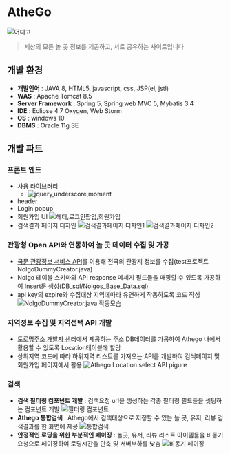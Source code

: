 # AtheGo
![어디고](https://github.com/OneHundredTwo/Athego/blob/master/img/intro.png "athego") 

> 세상의 모든 놀 곳 정보를 제공하고, 서로 공유하는 사이트입니다

## 개발 환경
* **개발언어** : JAVA 8, HTML5, javascript, css, JSP(el, jstl)
* **WAS** : Apache Tomcat 8.5
* **Server Framework** : Spring 5, Spring web MVC 5, Mybatis 3.4
* **IDE** : Eclipse 4.7 Oxygen, Web Storm 
* **OS** : windows 10
* **DBMS** : Oracle 11g SE

## 개발 파트
### 프론트 엔드
* 사용 라이브러리
	* ![jquery,underscore,moment](https://github.com/OneHundredTwo/Athego/blob/master/img/front_end_libs.png "프론트엔드 라이브러리")
* header
* Login popup
* 회원가입 UI
![헤더,로그인팝업,회원가입](https://github.com/OneHundredTwo/Athego/blob/master/img/front_end_1.png "프론트엔드1")
* 검색결과 페이지 디자인
![검색결과페이지 디자인1](https://github.com/OneHundredTwo/Athego/blob/master/img/search_ui_1.png "프론트엔드2")
![검색결과페이지 디자인2](https://github.com/OneHundredTwo/Athego/blob/master/img/search_ui_2.png "프론트엔드3")

### 관광청 Open API와 연동하여 놀 곳 데이터 수집 및 가공
* [국문 관광정보 서비스 API](https://www.data.go.kr/dataset/15000496/openapi.do)를 이용해 전국의 관광지 정보를 수집(test프로젝트 NolgoDummyCreator.java)
* Nolgo 테이블 스키마와 API response 메세지 필드들을 매핑할 수 있도록 가공하여 Insert문 생성(DB_sql/Nolgos_Base_Data.sql)
* api key의 expire와 수집대상 지역에따라 유연하게 작동하도록 코드 작성 
![NolgoDummyCreator.java 작동모습](https://github.com/OneHundredTwo/Athego/blob/master/img/NolgoDummyCreator_operating.png "NolgoDummyCreator.java 작동모습")

### 지역정보 수집 및 지역선택 API 개발
* [도로명주소 개발자 센터](https://www.juso.go.kr/addrlink/main.do)에서 제공하는 주소 DB데이터를 가공하여 Athego 내에서 활용할 수 있도록 Location테이블에 할당
* 상위지역 코드에 따라 하위지역 리스트를 가져오는 API를 개발하여 검색페이지 및 회원가입 페이지에서 활용
![Athego Location select API pigure](https://github.com/OneHundredTwo/Athego/blob/master/img/area_select.png "지역선택 API 작동 도식")

### 검색
* **검색 필터링 컴포넌트 개발** : 검색요청 url을 생성하는 각종 필터링 필드들을 셋팅하는 컴포넌트 개발
![필터링 컴포넌트](https://github.com/OneHundredTwo/Athego/blob/master/img/search_filtering_component.png "filtering component")
* **Athego 통합검색** : Athego에서 검색대상으로 지정할 수 있는 놀 곳, 유저, 리뷰 검색결과를 한 화면에 제공 
![통합검색](https://github.com/OneHundredTwo/Athego/blob/master/img/search_all.png "search all")
* **안정적인 로딩을 위한 부분적인 페이징** : 놀곳, 유저, 리뷰 리스트 아이템들을 비동기요청으로 페이징하여 로딩시간을 단축 및 서버부하를 낮춤
![비동기 페이징](https://github.com/OneHundredTwo/Athego/blob/master/img/search_paging.png "asyncronous paging")
